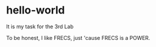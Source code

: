 # hello-world
It is my task for the 3rd Lab


To be honest, I like FRECS,
just 'cause FRECS is a POWER.
